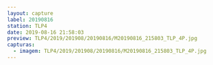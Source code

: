 ```yaml
---
layout: capture
label: 20190816
station: TLP4
date: 2019-08-16 21:58:03
preview: TLP4/2019/201908/20190816/M20190816_215803_TLP_4P.jpg
capturas:
  - imagem: TLP4/2019/201908/20190816/M20190816_215803_TLP_4P.jpg
---
```

